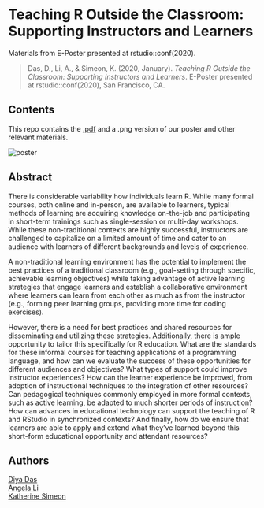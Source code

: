 # Teaching R Outside the Classroom: Supporting Instructors and Learners  
    
    
Materials from E-Poster presented at rstudio::conf(2020).   
  
> Das, D., Li, A., & Simeon, K. (2020, January).
> *Teaching R Outside the Classroom: Supporting Instructors and Learners*. 
> E-Poster presented at rstudio::conf(2020), San Francisco, CA.  
        
## Contents  
  
This repo contains the [.pdf](https://github.com/katherinesimeon/rstudioconf2020-teachR-eposter/blob/master/Das-Li-Simeon_rstudioconf2020_EPoster.pdf) and a .png version of our poster and other relevant materials.
   
![poster](https://raw.githubusercontent.com/katherinesimeon/rstudioconf2020-teachR-eposter/master/rstudioconf_eposter_screenshot.png)
  
   
## Abstract  
  
There is considerable variability how individuals learn R. While many formal courses, both online and in-person, are available to learners, typical methods of learning are acquiring knowledge on-the-job and participating in short-term trainings such as single-session or multi-day workshops. While these non-traditional contexts are highly successful, instructors are challenged to capitalize on a limited amount of time and cater to an audience with learners of different backgrounds and levels of experience.  
   
A non-traditional learning environment has the potential to implement the best practices of a traditional classroom (e.g., goal-setting through specific, achievable learning objectives) while taking advantage of active learning strategies that engage learners and establish a collaborative environment where learners can learn from each other as much as from the instructor (e.g., forming peer learning groups, providing more time for coding exercises).   
  
However, there is a need for best practices and shared resources for disseminating and utilizing these strategies. Additionally, there is ample opportunity to tailor this specifically for R education. What are the standards for these informal courses for teaching applications of a programming language, and how can we evaluate the success of these opportunities for different audiences and objectives? What types of support could improve instructor experiences? How can the learner experience be improved, from adoption of instructional techniques to the integration of other resources? Can pedagogical techniques commonly employed in more formal contexts, such as active learning, be adapted to much shorter periods of instruction? How can advances in educational technology can support the teaching of R and RStudio in synchronized contexts? And finally, how do we ensure that learners are able to apply and extend what they’ve learned beyond this short-form educational opportunity and attendant resources?   
  
## Authors
  
[Diya Das](https://diyadas.github.io/)  
[Angela Li](https://angela-li.github.io/)  
[Katherine Simeon](https://katherinesimeon.github.io/)  
  
